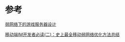 # 参考

[弱网络下的游戏服务器设计](https://blog.csdn.net/teng_ontheway/article/details/49805743)

[移动端IM开发者必读(二)：史上最全移动弱网络优化方法总结](https://zhuanlan.zhihu.com/p/36820191)